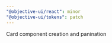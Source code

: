 ```yaml
---
"@objective-ui/react": minor
"@objective-ui/tokens": patch
---
```


Card component creation and panination
